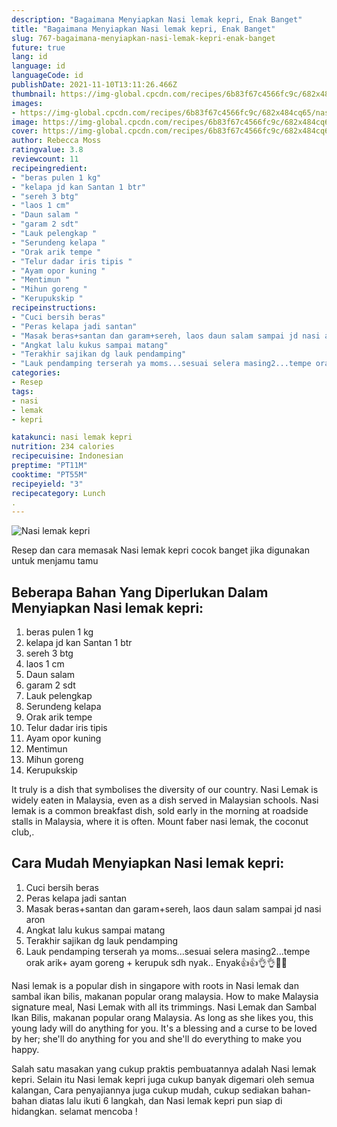 ```yaml
---
description: "Bagaimana Menyiapkan Nasi lemak kepri, Enak Banget"
title: "Bagaimana Menyiapkan Nasi lemak kepri, Enak Banget"
slug: 767-bagaimana-menyiapkan-nasi-lemak-kepri-enak-banget
future: true
lang: id
language: id
languageCode: id
publishDate: 2021-11-10T13:11:26.466Z 
thumbnail: https://img-global.cpcdn.com/recipes/6b83f67c4566fc9c/682x484cq65/nasi-lemak-kepri-foto-resep-utama.png
images:
- https://img-global.cpcdn.com/recipes/6b83f67c4566fc9c/682x484cq65/nasi-lemak-kepri-foto-resep-utama.png
image: https://img-global.cpcdn.com/recipes/6b83f67c4566fc9c/682x484cq65/nasi-lemak-kepri-foto-resep-utama.png
cover: https://img-global.cpcdn.com/recipes/6b83f67c4566fc9c/682x484cq65/nasi-lemak-kepri-foto-resep-utama.png
author: Rebecca Moss
ratingvalue: 3.8
reviewcount: 11
recipeingredient:
- "beras pulen 1 kg"
- "kelapa jd kan Santan 1 btr"
- "sereh 3 btg"
- "laos 1 cm"
- "Daun salam "
- "garam 2 sdt"
- "Lauk pelengkap "
- "Serundeng kelapa "
- "Orak arik tempe "
- "Telur dadar iris tipis "
- "Ayam opor kuning "
- "Mentimun "
- "Mihun goreng "
- "Kerupukskip "
recipeinstructions:
- "Cuci bersih beras"
- "Peras kelapa jadi santan"
- "Masak beras+santan dan garam+sereh, laos daun salam sampai jd nasi aron"
- "Angkat lalu kukus sampai matang"
- "Terakhir sajikan dg lauk pendamping"
- "Lauk pendamping terserah ya moms...sesuai selera masing2...tempe orak arik+ ayam goreng + kerupuk sdh nyak.. Enyak👍👍👌👌🍛🍛"
categories:
- Resep
tags:
- nasi
- lemak
- kepri

katakunci: nasi lemak kepri 
nutrition: 234 calories
recipecuisine: Indonesian
preptime: "PT11M"
cooktime: "PT55M"
recipeyield: "3"
recipecategory: Lunch
. 
---
```



![Nasi lemak kepri](https://img-global.cpcdn.com/recipes/6b83f67c4566fc9c/682x484cq65/nasi-lemak-kepri-foto-resep-utama.png)

Resep dan cara memasak  Nasi lemak kepri cocok banget jika digunakan untuk menjamu tamu

<!--inarticleads1-->

## Beberapa Bahan Yang Diperlukan Dalam Menyiapkan Nasi lemak kepri:

1. beras pulen 1 kg
1. kelapa jd kan Santan 1 btr
1. sereh 3 btg
1. laos 1 cm
1. Daun salam 
1. garam 2 sdt
1. Lauk pelengkap 
1. Serundeng kelapa 
1. Orak arik tempe 
1. Telur dadar iris tipis 
1. Ayam opor kuning 
1. Mentimun 
1. Mihun goreng 
1. Kerupukskip 

It truly is a dish that symbolises the diversity of our country. Nasi Lemak is widely eaten in Malaysia, even as a dish served in Malaysian schools. Nasi lemak is a common breakfast dish, sold early in the morning at roadside stalls in Malaysia, where it is often. Mount faber nasi lemak, the coconut club,. 

<!--inarticleads2-->

## Cara Mudah Menyiapkan Nasi lemak kepri:

1. Cuci bersih beras
1. Peras kelapa jadi santan
1. Masak beras+santan dan garam+sereh, laos daun salam sampai jd nasi aron
1. Angkat lalu kukus sampai matang
1. Terakhir sajikan dg lauk pendamping
1. Lauk pendamping terserah ya moms...sesuai selera masing2...tempe orak arik+ ayam goreng + kerupuk sdh nyak.. Enyak👍👍👌👌🍛🍛


Nasi lemak is a popular dish in singapore with roots in Nasi lemak dan sambal ikan bilis, makanan popular orang malaysia. How to make Malaysia signature meal, Nasi Lemak with all its trimmings. Nasi Lemak dan Sambal Ikan Bilis, makanan popular orang Malaysia. As long as she likes you, this young lady will do anything for you. It&#39;s a blessing and a curse to be loved by her; she&#39;ll do anything for you and she&#39;ll do everything to make you happy. 

Salah satu masakan yang cukup praktis pembuatannya adalah  Nasi lemak kepri. Selain itu  Nasi lemak kepri  juga cukup banyak digemari oleh semua kalangan, Cara penyajiannya juga cukup mudah, cukup sediakan bahan-bahan diatas lalu ikuti 6 langkah, dan  Nasi lemak kepri  pun siap di hidangkan. selamat mencoba !
